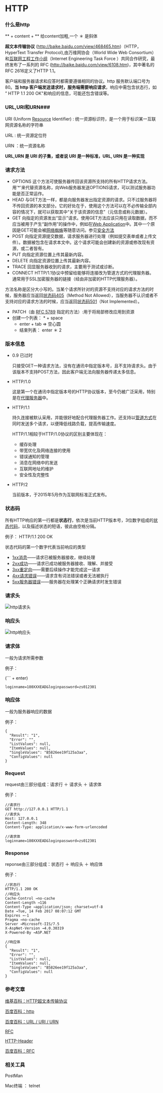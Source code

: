 # HTTP

### 什么是http

** + content + **   给content加粗,一个 ＊ 是斜体

**超文本传输协议** (http://baike.baidu.com/view/468465.htm)（HTTP，HyperText Transfer Protocol),由万维网协会（World Wide Web Consortium）和[互联网工程工作小组](http://baike.baidu.com/view/1941215.htm)（Internet Engineering Task Force ）共同合作研究，最终发布了一系列的 RFC (http://baike.baidu.com/view/6108.htm)，其中著名的RFC 2616定义了HTTP 1.1。

客户端和服务器请求和应答时都需要遵循相同的协议。http 服务默认端口号为80。**当 http 客户端发送请求时，服务端需要响应请求**，响应中需包含状态行，如 ” HTTP 1.1 200 OK"和响应的信息，可能还包含错误等。

### URL,URI和URN###

URI (Uniform [Resource](http://baike.baidu.com/view/4878421.htm) Identifier) : 统一资源标识符，是一个用于标识某一互联网资源名称的字符串

URL : 统一资源定位符

URN ：统一资源名称

**URL,URN 是 URI 的子集，或者说 URI 是一种标准，URL, URN 是一种实现**

### 请求方法

* OPTIONS  这个方法可使服务器传回该资源所支持的所有HTTP请求方法。用'*'来代替资源名称，向Web服务器发送OPTIONS请求，可以测试服务器功能是否正常运作。
* HEAD  与GET方法一样，都是向服务器发出指定资源的请求。只不过服务器将不传回资源的本文部分。它的好处在于，使用这个方法可以在不必传输全部内容的情况下，就可以获取其中“关于该资源的信息”（元信息或称元数据）。
* GET  向指定的资源发出“显示”请求。使用GET方法应该只用在读取数据，而不应当被用于产生“副作用”的操作中，例如在[Web Application](https://zh.wikipedia.org/wiki/%E7%B6%B2%E9%A0%81%E6%87%89%E7%94%A8%E7%A8%8B%E5%BC%8F)中。其中一个原因是GET可能会被[网络蜘蛛](https://zh.wikipedia.org/wiki/%E7%BD%91%E7%BB%9C%E8%9C%98%E8%9B%9B)等随意访问。参见[安全方法](https://zh.wikipedia.org/wiki/%E8%B6%85%E6%96%87%E6%9C%AC%E4%BC%A0%E8%BE%93%E5%8D%8F%E8%AE%AE#.E5.AE.89.E5.85.A8.E6.96.B9.E6.B3.95)
* POST  向指定资源提交数据，请求服务器进行处理（例如提交表单或者上传文件）。数据被包含在请求本文中。这个请求可能会创建新的资源或修改现有资源，或二者皆有。
* PUT  向指定资源位置上传其最新内容。
* DELETE  向指定资源位置上传其最新内容。
* TRACE  回显服务器收到的请求，主要用于测试或诊断。
* CONNECT  HTTP/1.1协议中预留给能够将连接改为管道方式的代理服务器。通常用于SSL加密服务器的链接（经由非加密的HTTP代理服务器）。

方法名称是区分大小写的。当某个请求所针对的资源不支持对应的请求方法的时候，服务器应当返回[状态码405](https://zh.wikipedia.org/wiki/HTTP%E7%8A%B6%E6%80%81%E7%A0%81#405)（Method Not Allowed），当服务器不认识或者不支持对应的请求方法的时候，应当返回[状态码501](https://zh.wikipedia.org/wiki/HTTP%E7%8A%B6%E6%80%81%E7%A0%81#501)（Not Implemented）。

* PATCH（由 [RFC 5789](https://tools.ietf.org/html/rfc5789) 指定的方法）:用于将局部修改应用到资源
* 创建一个列表： * + space
  *  enter + tab  => 空心圆
  * 结束列表： enter ＊ 2



### 版本信息

* 0.9  已过时

  只接受GET一种请求方法，没有在通讯中指定版本号，且不支持请求头。由于该版本不支持POST方法，因此客户端无法向服务器传递太多信息。

* HTTP/1.0  

  这是第一个在通讯中指定版本号的HTTP协议版本，至今仍被广泛采用，特别是在[代理服务器](https://zh.wikipedia.org/wiki/%E4%BB%A3%E7%90%86%E6%9C%8D%E5%8A%A1%E5%99%A8)中。

* HTTP/1.1  

  持久连接被默认采用，并能很好地配合代理服务器工作。还支持以[管道方式](https://zh.wikipedia.org/wiki/HTTP%E7%AE%A1%E7%BA%BF%E5%8C%96)在同时发送多个请求，以便降低线路负载，提高传输速度。

  HTTP/1.1相较于HTTP/1.0协议的区别主要体现在：

  - 缓存处理
  - 带宽优化及网络连接的使用
  - 错误通知的管理
  - 消息在网络中的发送
  - 互联网地址的维护
  - 安全性及完整性

* HTTP/2  

  当前版本，于2015年5月作为互联网标准正式发布。



### 状态码

所有HTTP响应的第一行都是**状态行**，依次是当前HTTP版本号，3位数字组成的[状态代码](https://zh.wikipedia.org/wiki/HTTP%E7%8A%B6%E6%80%81%E7%A0%81)，以及描述状态的短语，彼此由空格分隔。

例子： HTTP/1.1 200 OK

状态代码的第一个数字代表当前响应的类型

* [1xx消息](https://zh.wikipedia.org/wiki/HTTP%E7%8A%B6%E6%80%81%E7%A0%81#1xx.E6.B6.88.E6.81.AF)——请求已被服务器接收，继续处理
* [2xx成功](https://zh.wikipedia.org/wiki/HTTP%E7%8A%B6%E6%80%81%E7%A0%81#2xx.E6.88.90.E5.8A.9F)——请求已成功被服务器接收、理解、并接受
* [3xx重定向](https://zh.wikipedia.org/wiki/HTTP%E7%8A%B6%E6%80%81%E7%A0%81#3xx.E9.87.8D.E5.AE.9A.E5.90.91)——需要后续操作才能完成这一请求
* [4xx请求错误](https://zh.wikipedia.org/wiki/HTTP%E7%8A%B6%E6%80%81%E7%A0%81#4xx.E8.AF.B7.E6.B1.82.E9.94.99.E8.AF.AF)——请求含有词法错误或者无法被执行
* [5xx服务器错误](https://zh.wikipedia.org/wiki/HTTP%E7%8A%B6%E6%80%81%E7%A0%81#5xx.E6.9C.8D.E5.8A.A1.E5.99.A8.E9.94.99.E8.AF.AF)——服务器在处理某个正确请求时发生错误



### 请求头

![http请求头](./http请求头.jpg)



### 响应头

![http响应头](./http响应头.jpg)





### 请求体

一般为请求所需参数

例子：

(``` + enter)

```
loginname=180XXXEAD&loginpassword=zs012301
```

### 响应体

一般为服务器响应的数据

例子：

```
{
  "Result": "1",
  "Error": "",
  "ListValues": null,
  "ItemValues": null,
  "SingleValues": "B5826ee19f125a3aa",
  "ConfigValues": null
}
```



### Request

request由三部分组成：请求行 ＋ 请求头 ＋ 请求体

例子：

```
//请求行
GET http://127.0.0.1 HTTP/1.1
//请求头
Host: 127.0.0.1
Content-Length: 348
Content-Type: application/x-www-form-urlencoded

//请求体
loginname=180XXXEAD&loginpassword=zs012301
```



### Response

reponse由三部分组成：状态行 ＋ 响应头 ＋ 响应体

例子：

```
//状态行
HTTP/1.1 200 OK
//响应头
Cache-Control →no-cache
Content-Length →116
Content-Type →application/json; charset=utf-8
Date →Tue, 14 Feb 2017 08:07:12 GMT
Expires →-1
Pragma →no-cache
Server →Microsoft-IIS/7.5
X-AspNet-Version →4.0.30319
X-Powered-By →ASP.NET

//响应体
{
  "Result": "1",
  "Error": "",
  "ListValues": null,
  "ItemValues": null,
  "SingleValues": "B5826ee19f125a3aa",
  "ConfigValues": null
}
```



### 参考文章

[维基百科：HTTP超文本传输协议](https://zh.wikipedia.org/wiki/%E8%B6%85%E6%96%87%E6%9C%AC%E4%BC%A0%E8%BE%93%E5%8D%8F%E8%AE%AE)

[百度百科：http](http://baike.baidu.com/link?url=iPuVprgPYyGtf303eXCfxoS3ocD7423gef1HjN1rUyJ0IGoiC8-2B2SyuD7687mc9LpOJz1kr6KypRsraF8kiK)

[百度百科：URL / URI / URN](http://baike.baidu.com/item/url)

[RFC](https://tools.ietf.org/html/rfc7230)

[HTTP-Header](http://tools.jb51.net/table/http_header)

[百度百科：RFC](http://baike.baidu.com/link?url=gzDg3diCF8-EVsqAakBUA1Lx0Z2swF8Xl-Jh6c2av29ZS7JezGe-lxoybZf8LHXT_LZLtm64c13LzLuKYfEaaK)



### 相关工具

PostMan

Mac终端 ： telnet